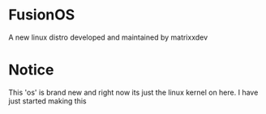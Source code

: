 # FusionOS
A new linux distro developed and maintained by matrixxdev

# Notice
This 'os' is brand new and right now its just the linux kernel on here. I have just started making this
